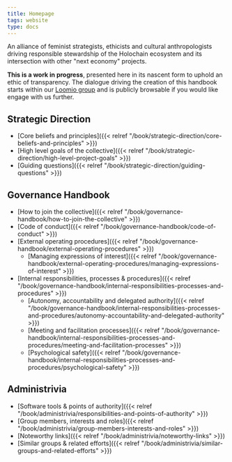```yaml
---
title: Homepage
tags: website
type: docs
---
```


An alliance of feminist strategists, ethicists and cultural anthropologists driving responsible stewardship of the Holochain ecosystem and its intersection with other "next economy" projects.

**This is a work in progress**, presented here in its nascent form to uphold an ethic of transparency. The dialogue driving the creation of this handbook starts within our [Loomio group](https://www.loomio.org/economikit/) and is publicly browsable if you would like engage with us further.

## Strategic Direction

- [Core beliefs and principles]({{< relref "/book/strategic-direction/core-beliefs-and-principles" >}})
- [High level goals of the collective]({{< relref "/book/strategic-direction/high-level-project-goals" >}})
- [Guiding questions]({{< relref "/book/strategic-direction/guiding-questions" >}})

## Governance Handbook

* [How to join the collective]({{< relref "/book/governance-handbook/how-to-join-the-collective" >}})
* [Code of conduct]({{< relref "/book/governance-handbook/code-of-conduct" >}})
* [External operating procedures]({{< relref "/book/governance-handbook/external-operating-procedures" >}})
  * [Managing expressions of interest]({{< relref "/book/governance-handbook/external-operating-procedures/managing-expressions-of-interest" >}})
* [Internal responsibilities, processes & procedures]({{< relref "/book/governance-handbook/internal-responsibilities-processes-and-procedures" >}})
  * [Autonomy, accountability and delegated authority]({{< relref "/book/governance-handbook/internal-responsibilities-processes-and-procedures/autonomy-accountability-and-delegated-authority" >}})
  * [Meeting and facilitation processes]({{< relref "/book/governance-handbook/internal-responsibilities-processes-and-procedures/meeting-and-facilitation-processes" >}})
  * [Psychological safety]({{< relref "/book/governance-handbook/internal-responsibilities-processes-and-procedures/psychological-safety" >}})

## Administrivia

* [Software tools & points of authority]({{< relref "/book/administrivia/responsibilities-and-points-of-authority" >}})
* [Group members, interests and roles]({{< relref "/book/administrivia/group-members-interests-and-roles" >}})
* [Noteworthy links]({{< relref "/book/administrivia/noteworthy-links" >}})
* [Similar groups & related efforts]({{< relref "/book/administrivia/similar-groups-and-related-efforts" >}})

